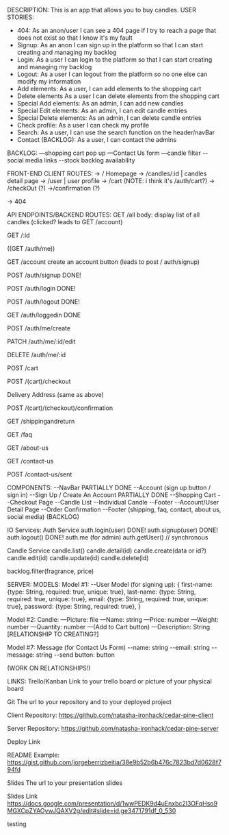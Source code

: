 DESCRIPTION:
This is an app that allows you to buy candles.
USER STORIES:

- 404: As an anon/user I can see a 404 page if I try to reach a page that does not exist so that I know it's my fault
- Signup: As an anon I can sign up in the platform so that I can start creating and managing my backlog
- Login: As a user I can login to the platform so that I can start creating and managing my backlog
- Logout: As a user I can logout from the platform so no one else can modify my information
- Add elements: As a user, I can add elements to the shopping cart
- Delete elements As a user I can delete elements from the shopping cart
- Special Add elements: As an admin, I can add new candles
- Special Edit elements: As an admin, I can edit candle entries
- Special Delete elements: As an admin, I can delete candle entries
- Check profile: As a user I can check my profile
- Search: As a user, I can use the search function on the header/navBar
- Contact (BACKLOG): As a user, I can contact the admins

BACKLOG:
—shopping cart pop up
—Contact Us form
—candle filter
--social media links
--stock backlog availability

FRONT-END CLIENT ROUTES:
-> / Homepage
-> /candles/:id | candles detail page
-> /user | user profile
-> /cart (NOTE: i think it's /auth/cart?)
-> /checkOut (?)
->/confirmation (?)

-> 404

API ENDPOINTS/BACKEND ROUTES:
GET /all
body:
display list of all candles (clicked? leads to GET /account)

GET /:id

((GET /auth/me))

GET /account
create an account button (leads to post / auth/signup)

POST /auth/signup DONE!

POST /auth/login DONE!

POST /auth/logout DONE!

GET /auth/loggedin DONE

POST /auth/me/create

PATCH /auth/me/:id/edit

DELETE /auth/me/:id

POST /cart

POST /(cart)/checkout

Delivery Address (same as above)

POST /(cart)/(checkout)/confirmation

GET /shippingandreturn

GET /faq

GET /about-us

GET /contact-us

POST /contact-us/sent

COMPONENTS:
--NavBar PARTIALLY DONE
--Account (sign up button / sign in)
--Sign Up / Create An Account PARTIALLY DONE
--Shopping Cart
--Checkout Page
--Candle List
--Individual Candle
--Footer
--Account/User Detail Page
--Order Confirmation
--Footer (shipping, faq, contact, about us, social media) (BACKLOG)

IO
Services:
Auth Service
auth.login(user) DONE!
auth.signup(user) DONE!
auth.logout() DONE!
auth.me (for admin)
auth.getUser() // synchronous

Candle Service
candle.list()
candle.detail(id)
candle.create(data or id?)
candle.edit(id)
candle.update(id)
candle.delete(id)

backlog.filter(fragrance, price)

SERVER:
MODELS:
Model #1:
--User Model (for signing up):
{
first-name: {type: String, required: true, unique: true},
last-name: {type: String, required: true, unique: true},
email: {type: String, required: true, unique: true},
password: {type: String, required: true},
}

Model #2:
Candle:
—Picture: file
—Name: string
—Price: number
—Weight: number
—Quantity: number
—(Add to Cart button)
—Description: String
[RELATIONSHIP TO CREATING?]

Model #7: Message (for Contact Us Form)
--name: string
--email: string
--message: string
--send button: button

(WORK ON RELATIONSHIPS!)

LINKS:
Trello/Kanban
Link to your trello board or picture of your physical board

Git
The url to your repository and to your deployed project

Client Repository:
https://github.com/natasha-ironhack/cedar-pine-client

Server Repository:
https://github.com/natasha-ironhack/cedar-pine-server

Deploy Link

README Example:
https://gist.github.com/jorgeberrizbeitia/38e9b52b6b476c7823bd7d0628f794fd

Slides
The url to your presentation slides

Slides Link
https://docs.google.com/presentation/d/1wwPEDK9d4uEnxbc2l3OFqHso9MGXCpZYAOywJQAXV2g/edit#slide=id.ge3471791df_0_530

testing

